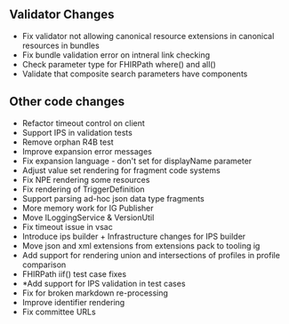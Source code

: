 ## Validator Changes

* Fix validator not allowing canonical resource extensions in canonical resources in bundles
* Fix bundle validation error on intneral link checking
* Check parameter type for FHIRPath where() and all()
* Validate that composite search parameters have components


## Other code changes

* Refactor timeout control on client
* Support IPS in validation tests
* Remove orphan R4B test
* Improve expansion error messages
* Fix expansion language - don't set for displayName parameter
* Adjust value set rendering for fragment code systems
* Fix NPE rendering some resources
* Fix rendering of TriggerDefinition
* Support parsing ad-hoc json data type fragments
* More memory work for IG Publisher
* Move ILoggingService & VersionUtil
* Fix timeout issue in vsac
* Introduce ips builder + Infrastructure changes for IPS builder
* Move json and xml extensions from extensions pack to tooling ig
* Add support for rendering union and intersections of profiles in profile comparison
* FHIRPath iif() test case fixes
* *Add support for IPS validation in test cases
* Fix for broken markdown re-processing
* Improve identifier rendering
* Fix committee URLs

